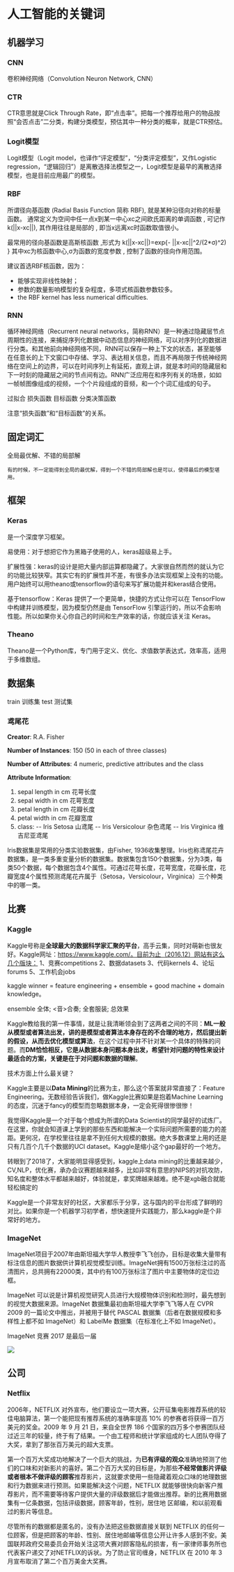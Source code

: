 # 人工智能的关键词 #

## 机器学习 ##

### CNN ###

卷积神经网络（Convolution Neuron Network, CNN）


### CTR  ###

CTR意思就是Click Through Rate，即“点击率”。把每一个推荐给用户的物品按照“会否点击”二分类，构建分类模型，预估其中一种分类的概率，就是CTR预估。

### Logit模型 ###

Logit模型（Logit model，也译作“评定模型”，“分类评定模型”，又作Logistic regression，“逻辑回归”）是离散选择法模型之一，Logit模型是最早的离散选择模型，也是目前应用最广的模型。

### RBF ###

所谓径向基函数 (Radial Basis Function 简称 RBF), 就是某种沿径向对称的标量函数。 通常定义为空间中任一点x到某一中心xc之间欧氏距离的单调函数 , 可记作 k(||x-xc||), 其作用往往是局部的 , 即当x远离xc时函数取值很小。

最常用的径向基函数是高斯核函数 ,形式为 k(||x-xc||)=exp{- ||x-xc||^2/(2*σ)^2) } 其中xc为核函数中心,σ为函数的宽度参数 , 控制了函数的径向作用范围。

建议首选RBF核函数，因为：

- 能够实现非线性映射；
- 参数的数量影响模型的复杂程度，多项式核函数参数较多。
- the RBF kernel has less numerical difficulties.

### RNN ###

循环神经网络（Recurrent neural networks，简称RNN）是一种通过隐藏层节点周期性的连接，来捕捉序列化数据中动态信息的神经网络，可以对序列化的数据进行分类。和其他前向神经网络不同，RNN可以保存一种上下文的状态，甚至能够在任意长的上下文窗口中存储、学习、表达相关信息，而且不再局限于传统神经网络在空间上的边界，可以在时间序列上有延拓，直观上讲，就是本时间的隐藏层和下一时刻的隐藏层之间的节点间有边。RNN广泛应用在和序列有关的场景，如如一帧帧图像组成的视频，一个个片段组成的音频，和一个个词汇组成的句子。


过拟合
损失函数
目标函数
分类决策函数

注意“损失函数”和“目标函数”的关系。

## 固定词汇 ##

全局最优解、不错的局部解

	有的时候，不一定能得到全局的最优解，得到一个不错的局部解也是可以，使得最后的模型堪用。




## 框架 ##

### Keras ###

是一个深度学习框架。

易使用：对于想把它作为黑箱子使用的人，keras超级易上手。

扩展性强：keras的设计是把大量内部运算都隐藏了。大家很自然而然的就认为它的功能比较狭窄。其实它有的扩展性并不差，有很多办法实现框架上没有的功能。用户始终可以用theano或tensorflow的语句来写扩展功能并和keras结合使用。

基于tensorflow：Keras 提供了一个更简单，快捷的方式让你可以在 TensorFlow 中构建并训练模型，因为模型仍然是由 TensorFlow 引擎运行的，所以不会影响性能。所以如果你关心你自己的时间和生产效率的话，你就应该关注 Keras。

### Theano ###

Theano是一个Python库，专门用于定义、优化、求值数学表达式，效率高，适用于多维数组。



## 数据集 ##

train 训练集
test 测试集

### 鸢尾花 ###

**Creator**: R.A. Fisher

**Number of Instances**: 150 (50 in each of three classes)

**Number of Attributes**: 4 numeric, predictive attributes and the class

**Attribute Information**:
   1. sepal length in cm 花萼长度
   2. sepal width in cm 花萼宽度
   3. petal length in cm 花瓣长度
   4. petal width in cm 花瓣宽度
   5. class: 
      -- Iris Setosa 山鸢尾
      -- Iris Versicolour 杂色鸢尾
      -- Iris Virginica 维吉尼亚鸢尾

Iris数据集是常用的分类实验数据集，由Fisher, 1936收集整理。Iris也称鸢尾花卉数据集，是一类多重变量分析的数据集。数据集包含150个数据集，分为3类，每类50个数据，每个数据包含4个属性。可通过花萼长度，花萼宽度，花瓣长度，花瓣宽度4个属性预测鸢尾花卉属于（Setosa，Versicolour，Virginica）三个种类中的哪一类。

## 比赛 ##

### Kaggle ###

Kaggle号称是**全球最大的数据科学家汇聚的平台**，高手云集，同时对萌新也很友好。Kaggle网址：https://www.kaggle.com/。目前为止（2016.12）网站有这么几个版块：
1、竞赛competitions
2、数据datasets
3、代码kernels
4、论坛forums
5、工作机会jobs

kaggle winner = feature engineering + ensemble + good machine + domain knowledge。

ensemble 全体; <音>合奏; 全套服装; 总效果

Kaggle教给我的第一件事情，就是让我清晰领会到了这两者之间的不同：**ML一般从模型或者算法出发，讲的是模型或者算法本身存在的不合理的地方，然后提出新的假设，从而去优化模型或算法**，在这个过程中并不针对某一个具体的特殊的问题。而**DM恰恰相反，它是从数据本身问题本身出发，希望针对问题的特性来设计最适合的方案，关键是在于对问题和数据的理解**。

技术方面上什么最关键？

Kaggle主要是以**Data Mining**的比赛为主，那么这个答案就非常直接了：Feature Engineering。无数经验告诉我们，做Kaggle比赛如果是抱着Machine Learning的态度，沉迷于fancy的模型而忽略数据本身，一定会死得很惨很惨！

我觉得Kaggle是一个对于每个想成为所谓的Data Scientist的同学最好的试炼厂。在这里，你就会知道课上学到的那些东西和能解决一个实际问题所需要的能力的差距。更何况，在学校里往往是拿不到任何大规模的数据。绝大多数课堂上用的还是只有几百个几千个数据的UCI dataset。Kaggle是缩小这个gap最好的一个地方。

转眼到了2018了，大家能明显得感受到，kaggle上data mining的比重越来越少，CV,NLP，优化赛，承办会议赛题越来越多，比如非常有意思的NIPS的对抗攻防，知名度和整体水平都越来越好，体验就是，拿奖牌越来越难。绝不是xgb融合就能轻松搞定的

Kaggle是一个非常友好的社区，大家都乐于分享，这与国内的平台形成了鲜明的对比。如果你是一个机器学习初学者，想快速提升实践能力，那么kaggle是个非常好的地方。

### ImageNet ###

ImageNet项目于2007年由斯坦福大学华人教授李飞飞创办，目标是收集大量带有标注信息的图片数据供计算机视觉模型训练。ImageNet拥有1500万张标注过的高清图片，总共拥有22000类，其中约有100万张标注了图片中主要物体的定位边框。

ImageNet 可以说是计算机视觉研究人员进行大规模物体识别和检测时，最先想到的视觉大数据来源。ImageNet 数据集最初由斯坦福大学李飞飞等人在 CVPR 2009 的一篇论文中推出，并被用于替代 PASCAL 数据集（后者在数据规模和多样性上都不如 ImageNet）和 LabelMe 数据集（在标准化上不如 ImageNet）。

ImageNet 竞赛 2017 是最后一届

![](images/keyword/20180309104556.png)

## 公司 ##

### Netflix ###

2006年，NETFLIX 对外宣布，他们要设立一项大赛，公开征集电影推荐系统的较佳电脑算法，第一个能把现有推荐系统的准确率提高 10% 的参赛者将获得一百万美元的奖金。2009 年 9 月 21 日，来自全世界 186 个国家的四万多个参赛团队经过近三年的较量，终于有了结果。一个由工程师和统计学家组成的七人团队夺得了大奖，拿到了那张百万美元的超大支票。

第一个百万大奖成功地解决了一个巨大的挑战，为**已有评级的观众**准确地预测了他们的口味和对新影片的喜好。第二个百万大奖的目标是，为那些**不经常做影片评级或者根本不做评级的顾客**推荐影片，这就要求使用一些隐藏着观众口味的地理数据和行为数据来进行预测。如果能解决这个问题，NETFLIX 就能够很快向新客户推荐影片，而不需要等待客户提供大量的评级数据后才能做出推荐。新的比赛用数据集有一亿条数据，包括评级数据，顾客年龄，性别，居住地 区邮编，和以前观看过的影片等信息。

尽管所有的数据都是匿名的，没有办法把这些数据直接关联到 NETFLIX 的任何一位顾客，但是把顾客的年龄、性别、居住地邮编等信息公开让许多人感到不安。美国联邦政府交易委员会开始关注这项大赛对顾客隐私的损害，有一家律师事务所也代表客户递交了对NETFLIX的诉状。为了防止官司缠身，NETFLIX 在 2010 年 3 月宣布取消了第二个百万美金大奖赛。





